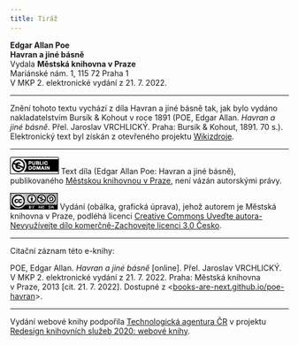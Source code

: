 ```yaml
---
title: Tiráž
---
```


**Edgar Allan Poe**  
**Havran a jiné básně**  
Vydala **Městská knihovna v Praze**  
Mariánské nám. 1, 115 72 Praha 1  
V MKP 2. elektronické vydání z 21. 7. 2022.

***

Znění tohoto textu vychází z díla Havran a jiné básně tak, jak bylo vydáno nakladatelstvím Bursík & Kohout v roce 1891 (POE, Edgar Allan. _Havran a jiné básně_. Přel. Jaroslav VRCHLICKÝ. Praha: Bursík & Kohout, 1891. 70 s.).
Elektronický text byl získán z otevřeného projektu [Wikizdroje](http://cs.wikipedia.org/wiki/Wikizdroje).

***

[![](./resources/image001.jpg)](http://creativecommons.org/publicdomain/mark/1.0/deed.cs)
Text díla (Edgar Allan Poe: Havran a jiné básně), publikovaného [Městskou knihovnou v Praze](http://www.mlp.cz/), není vázán autorskými právy.

[![](./resources/image002.jpg)](http://creativecommons.org/licenses/by-nc-sa/3.0/cz/)
Vydání (obálka, grafická úprava), jehož autorem je Městská knihovna v Praze, podléhá licenci [Creative Commons Uveďte autora-Nevyužívejte dílo komerčně-Zachovejte licenci 3.0 Česko](http://creativecommons.org/licenses/by-nc-sa/3.0/cz/).

***

Citační záznam této e-knihy:

POE, Edgar Allan. _Havran a jiné básně_ \[online\]. Přel. Jaroslav VRCHLICKÝ. V MKP 2. elektronické vydání z 21. 7. 2022. Praha: Městská knihovna v Praze, 2013 \[cit. 21. 7. 2022]. Dostupné z <[books-are-next.github.io/poe-havran](https://books-are-next.github.io/poe-havran/)>.

***

Vydání webové knihy podpořila [Technologická agentura ČR](https://www.tacr.cz/) v projektu [Redesign knihovních služeb 2020: webové knihy](https://starfos.tacr.cz/cs/project/TL04000391).